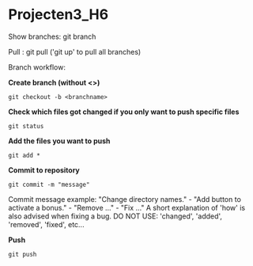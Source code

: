 # Projecten3_H6

Show branches: git branch

Pull : git pull ('git up' to pull all branches)

Branch workflow:

  **Create branch (without <>)**
  
    git checkout -b <branchname>
 
  **Check which files got changed if you only want to push specific files**

    git status
 
  **Add the files you want to push**
  
    git add *
    
  **Commit to repository**
  
    git commit -m "message"
    
  Commit message example: "Change directory names." - "Add button to activate a bonus." - "Remove ..." - "Fix ..."
  A short explanation of 'how' is also advised when fixing a bug.
  DO NOT USE: 'changed', 'added', 'removed', 'fixed', etc...
  
  **Push**
  
    git push
